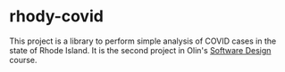 # rhody-covid

This project is a library to perform simple analysis of COVID cases
in the state of Rhode Island. It is the second project in Olin's
[Software Design](https://softdes.olin.edu) course.
